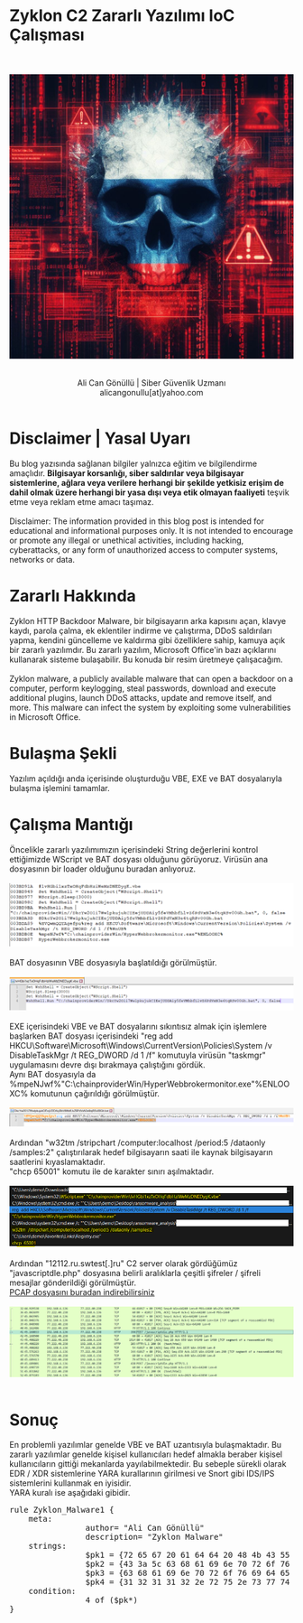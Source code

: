 # Zyklon C2 Zararlı Yazılımı IoC Çalışması

<br><br>
<img src="title_pic.png">
<br><br>
<center>Ali Can Gönüllü | Siber Güvenlik Uzmanı <br>alicangonullu[at]yahoo.com</center><br>

# Disclaimer | Yasal Uyarı
<p>
  Bu blog yazısında sağlanan bilgiler yalnızca eğitim ve bilgilendirme amaçlıdır. <b>Bilgisayar korsanlığı, siber saldırılar veya bilgisayar sistemlerine, ağlara veya verilere herhangi bir şekilde yetkisiz erişim de dahil olmak üzere herhangi bir yasa dışı veya etik olmayan faaliyeti</b> teşvik etme veya reklam etme amacı taşımaz.
<br><br>
  Disclaimer: The information provided in this blog post is intended for educational and informational purposes only. It is not intended to encourage or promote any illegal or unethical activities, including hacking, cyberattacks, or any form of unauthorized access to computer systems, networks or data.
</p>

# Zararlı Hakkında
<p>
    Zyklon HTTP Backdoor Malware, bir bilgisayarın arka kapısını açan, klavye kaydı, parola çalma, ek eklentiler indirme ve çalıştırma, DDoS saldırıları yapma, kendini güncelleme ve kaldırma gibi özelliklere sahip, kamuya açık bir zararlı yazılımdır. Bu zararlı yazılım, Microsoft Office'in bazı açıklarını kullanarak sisteme bulaşabilir. Bu konuda bir resim üretmeye çalışacağım.
    <br><br>
    Zyklon malware, a publicly available malware that can open a backdoor on a computer, perform keylogging, steal passwords, download and execute additional plugins, launch DDoS attacks, update and remove itself, and more. This malware can infect the system by exploiting some vulnerabilities in Microsoft Office.
</p>

# Bulaşma Şekli
<p>
    Yazılım açıldığı anda içerisinde oluşturduğu VBE, EXE ve BAT dosyalarıyla bulaşma işlemini tamamlar.
</p>

# Çalışma Mantığı
<p>
    Öncelikle zararlı yazılımımızın içerisindeki String değerlerini kontrol ettiğimizde WScript ve BAT dosyası olduğunu görüyoruz. Virüsün ana dosyasının bir loader olduğunu buradan anlıyoruz.
    <br><br>
    <img src="string.png">
    <br><br>
    BAT dosyasının VBE dosyasıyla başlatıldığı görülmüştür.
    <br><br>
    <img src="vbe_file.png">
    <br><br>
    EXE içerisindeki VBE ve BAT dosyalarını sıkıntısız almak için işlemlere başlarken BAT dosyası içerisindeki "reg add HKCU\Software\Microsoft\Windows\CurrentVersion\Policies\System /v DisableTaskMgr /t REG_DWORD /d 1 /f" komutuyla virüsün "taskmgr" uygulamasını devre dışı bırakmaya çalıştığını gördük.<br>
    Aynı BAT dosyasıyla da %mpeNJwf%"C:\chainproviderWin/HyperWebbrokermonitor.exe"%ENLOOXC% komutunun çağırıldığı görülmüştür.
    <br><br>
    <img src="batfile.png">
    <br><br>
    Ardından "w32tm /stripchart /computer:localhost /period:5 /dataonly /samples:2" çalıştırılarak hedef bilgisayarın saati ile kaynak bilgisayarın saatlerini kıyaslamaktadır.<br>
    "chcp 65001" komutu ile de karakter sınırı aşılmaktadır.
    <br><br>
    <img src="regedit.png">
    <br><br>
    Ardından "12112.ru.swtest[.]ru" C2 server olarak gördüğümüz "javascriptdle.php" dosyasına belirli aralıklarla çeşitli şifreler / şifreli mesajlar gönderildiği görülmüştür.<br>
    <a href="zyklon.pcapng">PCAP dosyasını buradan indirebilirsiniz</a>
    <br><br>
    <img src="network.png">
    <br><br>   
</p>

# Sonuç
<p>
    En problemli yazılımlar genelde VBE ve BAT uzantısıyla bulaşmaktadır. Bu zararlı yazılımlar genelde kişisel kullanıcıları hedef almakla beraber kişisel kullanıcıların gittiği mekanlarda yayılabilmektedir. Bu sebeple sürekli olarak EDR / XDR sistemlerine YARA kurallarının girilmesi ve Snort gibi IDS/IPS sistemlerini kullanmak en iyisidir.<br>
    YARA kuralı ise aşağıdaki gibidir.
</p>
<pre>
rule Zyklon_Malware1 {
	meta:
                author= "Ali Can Gönüllü"
                description= "Zyklon Malware"
	strings:
                $pk1 = {72 65 67 20 61 64 64 20 48 4b 43 55 5c 53 6f 66 74 77 61 72 65 5c 4d 69 63 72 6f 73 6f 66 74 5c 57 69 6e 64 6f 77 73 5c 43 75 72 72 65 6e 74 56 65 72 73 69 6f 6e 5c 50 6f 6c 69 63 69 65 73 5c 53 79 73 74 65 6d 20 2f 76 20 44 69 73 61 62 6c 65 54 61 73 6b 4d 67 72 20 2f 74 20 52 45 47 5f 44 57 4f 52 44 20 2f 64 20 31 20 2f 66}
                $pk2 = {43 3a 5c 63 68 61 69 6e 70 72 6f 76 69 64 65 72 57 69 6e 2f 48 79 70 65 72 57 65 62 62 72 6f 6b 65 72 6d 6f 6e 69 74 6f 72 2e 65 78 65}
                $pk3 = {63 68 61 69 6e 70 72 6f 76 69 64 65 72 57 69 6e}
                $pk4 = {31 32 31 31 32 2e 72 75 2e 73 77 74 65 73 74 2e 72 75}
	condition:
                4 of ($pk*)
}
</pre>